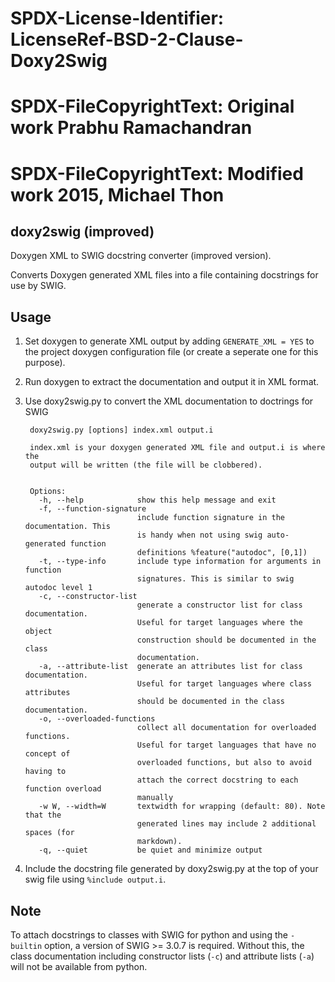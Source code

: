 # SPDX-License-Identifier: LicenseRef-BSD-2-Clause-Doxy2Swig
# SPDX-FileCopyrightText: Original work Prabhu Ramachandran
# SPDX-FileCopyrightText: Modified work 2015, Michael Thon

doxy2swig (improved)
--------------------

Doxygen XML to SWIG docstring converter (improved version).

Converts Doxygen generated XML files into a file containing docstrings
for use by SWIG.


Usage
-----

1. Set doxygen to generate XML output by adding `GENERATE_XML = YES` to the project doxygen configuration file (or create a seperate one for this purpose).

2. Run doxygen to extract the documentation and output it in XML format.

3. Use doxy2swig.py to convert the XML documentation to doctrings for SWIG

        doxy2swig.py [options] index.xml output.i

        index.xml is your doxygen generated XML file and output.i is where the
        output will be written (the file will be clobbered).


        Options:
          -h, --help            show this help message and exit
          -f, --function-signature
                                include function signature in the documentation. This
                                is handy when not using swig auto-generated function
                                definitions %feature("autodoc", [0,1])
          -t, --type-info       include type information for arguments in function
                                signatures. This is similar to swig autodoc level 1
          -c, --constructor-list
                                generate a constructor list for class documentation.
                                Useful for target languages where the object
                                construction should be documented in the class
                                documentation.
          -a, --attribute-list  generate an attributes list for class documentation.
                                Useful for target languages where class attributes
                                should be documented in the class documentation.
          -o, --overloaded-functions
                                collect all documentation for overloaded functions.
                                Useful for target languages that have no concept of
                                overloaded functions, but also to avoid having to
                                attach the correct docstring to each function overload
                                manually
          -w W, --width=W       textwidth for wrapping (default: 80). Note that the
                                generated lines may include 2 additional spaces (for
                                markdown).
          -q, --quiet           be quiet and minimize output

4. Include the docstring file generated by doxy2swig.py at the top of your swig file using `%include output.i`.


Note
----

To attach docstrings to classes with SWIG for python and using the `-builtin` option,
a version of SWIG >= 3.0.7 is required.
Without this, the class documentation including constructor lists (`-c`) and attribute
lists (`-a`) will not be available from python.